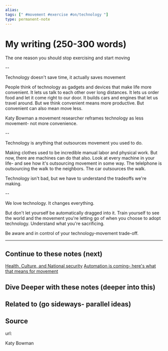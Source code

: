 ```yaml
---
alias: 
tags: [" #movement #exercise #on/technology "]
type: permanent-note
---
```


# My writing (250-300 words)

The one reason you should stop exercising and start moving

--

Technology doesn't save time, it actually saves movement

People think of technology as gadgets and devices that make life more convenient. It lets us talk to each other over long distances. It lets us order food and let it come right to our door. It builds cars and engines that let us travel around. But we think convenient means more productive. But convenient can also mean move less.

Katy Bowman a movement researcher reframes technology as less movement- not more convenience. 

--

Technology is anything that outsources movement you used to do.

Making clothes used to be incredible manual labor and physical work. But now, there are machines can do that also. Look at every machine in your life- and see how it's outsourcing movement in some way. The telelphone is outsourcing the walk to the neighbors. The car outsources the walk.

Technology isn't bad, but we have to understand the tradeoffs we're making.

--

We love technology. It changes everything.

But don't let yourself be automatically dragged into it. Train yourself to see the world and the movement you're letting go of when you choose to adopt technology. Understand what you're sacrificing.

Be aware and in control of your technology-movement trade-off.

---
## Continue to these notes (next)
[Health, Culture, and National security](Health,%20Culture,%20and%20National%20security.md)
[Automation is coming- here's what that means for movement](Automation%20is%20coming-%20here's%20what%20that%20means%20for%20movement)	

## Dive Deeper with these notes (deeper into this)
		
## Related to (go sideways- parallel ideas)
	
## Source
url: 

Katy Bowman